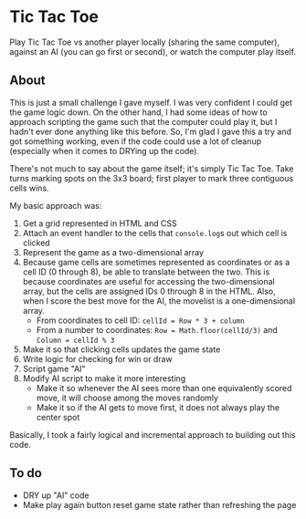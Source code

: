 Tic Tac Toe
===========

Play Tic Tac Toe vs another player locally (sharing the same computer), against an AI (you can go first or second), or watch the computer play itself.

About
-----

This is just a small challenge I gave myself.  I was very confident I could get the game logic down.  On the other hand, I had some ideas of how to approach scripting the game such that the computer could play it, but I hadn't ever done anything like this before.  So, I'm glad I gave this a try and got something working, even if the code could use a lot of cleanup (especially when it comes to DRYing up the code).

There's not much to say about the game itself; it's simply Tic Tac Toe.  Take turns marking spots on the 3x3 board; first player to mark three contiguous cells wins.

My basic approach was:
1. Get a grid represented in HTML and CSS
1. Attach an event handler to the cells that `console.log`s out which cell is clicked
1. Represent the game as a two-dimensional array
1. Because game cells are sometimes represented as coordinates or as a cell ID (0 through 8), be able to translate between the two.  This is because coordinates are useful for accessing the two-dimensional array, but the cells are assigned IDs 0 through 8 in the HTML.  Also, when I score the best move for the AI, the movelist is a one-dimensional array.
    * From coordinates to cell ID:  `cellId = Row * 3 + column`
    * From a number to coordinates:  `Row = Math.floor(cellId/3)` and `Column = cellId % 3`
1. Make it so that clicking cells updates the game state
1. Write logic for checking for win or draw
1. Script game "AI"
1. Modify AI script to make it more interesting
    * Make it so whenever the AI sees more than one equivalently scored move, it will choose among the moves randomly
    * Make it so if the AI gets to move first, it does not always play the center spot

Basically, I took a fairly logical and incremental approach to building out this code.

To do
-----

* DRY up "AI" code
* Make play again button reset game state rather than refreshing the page